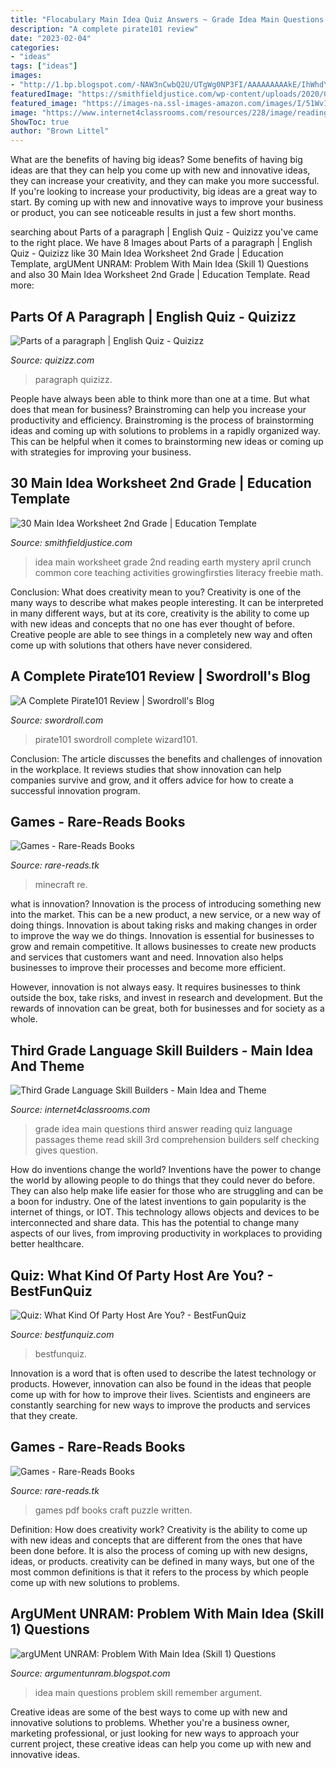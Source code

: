 ```yaml
---
title: "Flocabulary Main Idea Quiz Answers ~ Grade Idea Main Questions Third Answer Reading Quiz Language Passages Theme Read Skill 3rd Comprehension Builders Self Checking Gives Question"
description: "A complete pirate101 review"
date: "2023-02-04"
categories:
- "ideas"
tags: ["ideas"]
images:
- "http://1.bp.blogspot.com/-NAW3nCwbQ2U/UTgWg0NP3FI/AAAAAAAAAkE/IhWhdYu5g2Y/s1600/maind+idea.jpg"
featuredImage: "https://smithfieldjustice.com/wp-content/uploads/2020/01/main-idea-worksheet-2nd-grade-29.jpg"
featured_image: "https://images-na.ssl-images-amazon.com/images/I/51WvI8ZYU8L._SX311_BO1,204,203,200_.jpg"
image: "https://www.internet4classrooms.com/resources/228/image/readingcomp.png"
ShowToc: true
author: "Brown Littel"
---
```



What are the benefits of having big ideas?
Some benefits of having big ideas are that they can help you come up with new and innovative ideas, they can increase your creativity, and they can make you more successful. If you're looking to increase your productivity, big ideas are a great way to start. By coming up with new and innovative ways to improve your business or product, you can see noticeable results in just a few short months.

	

		
searching about Parts of a paragraph | English Quiz - Quizizz you've came to the right place. We have 8 Images about Parts of a paragraph | English Quiz - Quizizz like 30 Main Idea Worksheet 2nd Grade | Education Template, argUMent UNRAM: Problem With Main Idea (Skill 1) Questions and also 30 Main Idea Worksheet 2nd Grade | Education Template. Read more:
		
    
## Parts Of A Paragraph | English Quiz - Quizizz

<img loading=lazy src="https://quizizz.com/media/resource/gs/quizizz-media/quizzes/83382bc9-4cf7-4db4-92df-aad228c54069" onerror="this.onerror=null;this.src='https://tse3.mm.bing.net/th?id=OIP.iQOygxA5nG2kfY8z54RrSQHaEK&amp;pid=15.1';" alt="Parts of a paragraph | English Quiz - Quizizz">

_Source: quizizz.com_

>paragraph quizizz. 

	

People have always been able to think more than one at a time. But what does that mean for business? Brainstroming can help you increase your productivity and efficiency. Brainstroming is the process of brainstorming ideas and coming up with solutions to problems in a rapidly organized way. This can be helpful when it comes to brainstorming new ideas or coming up with strategies for improving your business.

    
## 30 Main Idea Worksheet 2nd Grade | Education Template

<img loading=lazy src="https://smithfieldjustice.com/wp-content/uploads/2020/01/main-idea-worksheet-2nd-grade-29.jpg" onerror="this.onerror=null;this.src='https://tse3.mm.bing.net/th?id=OIP.ENPGYeyO3-sEZqs4A5lZ6gHaJo&amp;pid=15.1';" alt="30 Main Idea Worksheet 2nd Grade | Education Template">

_Source: smithfieldjustice.com_

>idea main worksheet grade 2nd reading earth mystery april crunch common core teaching activities growingfirsties literacy freebie math. 

	

Conclusion: What does creativity mean to you?
Creativity is one of the many ways to describe what makes people interesting. It can be interpreted in many different ways, but at its core, creativity is the ability to come up with new ideas and concepts that no one has ever thought of before. Creative people are able to see things in a completely new way and often come up with solutions that others have never considered.

    
## A Complete Pirate101 Review | Swordroll&#039;s Blog

<img loading=lazy src="http://1.bp.blogspot.com/-TzLfTIc8fN4/UFZIyEPK_sI/AAAAAAAAG8c/xRurS9pplU8/w1200-h630-p-k-no-nu/introp.png" onerror="this.onerror=null;this.src='https://tse1.mm.bing.net/th?id=OIP.ZmJWoMwr17B_Xa4JVNe2aAHaD4&amp;pid=15.1';" alt="A Complete Pirate101 Review | Swordroll&#039;s Blog">

_Source: swordroll.com_

>pirate101 swordroll complete wizard101. 

	

Conclusion:
The article discusses the benefits and challenges of innovation in the workplace. It reviews studies that show innovation can help companies survive and grow, and it offers advice for how to create a successful innovation program.

    
## Games - Rare-Reads Books

<img loading=lazy src="https://images-na.ssl-images-amazon.com/images/I/51WvI8ZYU8L._SX311_BO1,204,203,200_.jpg" onerror="this.onerror=null;this.src='https://tse2.mm.bing.net/th?id=OIP.VH1W8Ry_L3bDOZXxeOGDRQAAAA&amp;pid=15.1';" alt="Games - Rare-Reads Books">

_Source: rare-reads.tk_

>minecraft re. 

	

what is innovation?
Innovation is the process of introducing something new into the market. This can be a new product, a new service, or a new way of doing things. Innovation is about taking risks and making changes in order to improve the way we do things.
Innovation is essential for businesses to grow and remain competitive. It allows businesses to create new products and services that customers want and need. Innovation also helps businesses to improve their processes and become more efficient.

However, innovation is not always easy. It requires businesses to think outside the box, take risks, and invest in research and development. But the rewards of innovation can be great, both for businesses and for society as a whole.

    
## Third Grade Language Skill Builders - Main Idea And Theme

<img loading=lazy src="https://www.internet4classrooms.com/resources/228/image/readingcomp.png" onerror="this.onerror=null;this.src='https://tse4.mm.bing.net/th?id=OIP.ntlaoy2Oeb1liPg6t6s4SAHaEr&amp;pid=15.1';" alt="Third Grade Language Skill Builders - Main Idea and Theme">

_Source: internet4classrooms.com_

>grade idea main questions third answer reading quiz language passages theme read skill 3rd comprehension builders self checking gives question. 

	

How do inventions change the world?
Inventions have the power to change the world by allowing people to do things that they could never do before. They can also help make life easier for those who are struggling and can be a boon for industry. One of the latest inventions to gain popularity is the internet of things, or IOT. This technology allows objects and devices to be interconnected and share data. This has the potential to change many aspects of our lives, from improving productivity in workplaces to providing better healthcare.

    
## Quiz: What Kind Of Party Host Are You? - BestFunQuiz

<img loading=lazy src="https://www.bestfunquiz.com/docs/70259657.jpg" onerror="this.onerror=null;this.src='https://tse1.mm.bing.net/th?id=OIP.LutONOUSfuF3mPKvBDkhiwHaDt&amp;pid=15.1';" alt="Quiz: What Kind Of Party Host Are You? - BestFunQuiz">

_Source: bestfunquiz.com_

>bestfunquiz. 

	

Innovation is a word that is often used to describe the latest technology or products. However, innovation can also be found in the ideas that people come up with for how to improve their lives. Scientists and engineers are constantly searching for new ways to improve the products and services that they create.

    
## Games - Rare-Reads Books

<img loading=lazy src="https://images-na.ssl-images-amazon.com/images/I/51seSxKAACL._SX343_BO1,204,203,200_.jpg" onerror="this.onerror=null;this.src='https://tse4.mm.bing.net/th?id=OIP.b59LVXyh9rrSwsBg-miJgwAAAA&amp;pid=15.1';" alt="Games - Rare-Reads Books">

_Source: rare-reads.tk_

>games pdf books craft puzzle written. 

	

Definition: How does creativity work?
Creativity is the ability to come up with new ideas and concepts that are different from the ones that have been done before. It is also the process of coming up with new designs, ideas, or products. creativity can be defined in many ways, but one of the most common definitions is that it refers to the process by which people come up with new solutions to problems.

    
## ArgUMent UNRAM: Problem With Main Idea (Skill 1) Questions

<img loading=lazy src="http://1.bp.blogspot.com/-NAW3nCwbQ2U/UTgWg0NP3FI/AAAAAAAAAkE/IhWhdYu5g2Y/s1600/maind+idea.jpg" onerror="this.onerror=null;this.src='https://tse1.mm.bing.net/th?id=OIP.QFUwgZO9aWh0E-5LDw1q0QHaEp&amp;pid=15.1';" alt="argUMent UNRAM: Problem With Main Idea (Skill 1) Questions">

_Source: argumentunram.blogspot.com_

>idea main questions problem skill remember argument. 

	

Creative ideas are some of the best ways to come up with new and innovative solutions to problems. Whether you're a business owner, marketing professional, or just looking for new ways to approach your current project, these creative ideas can help you come up with new and innovative ideas.

